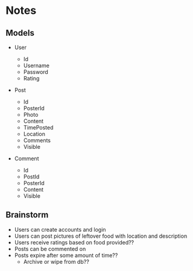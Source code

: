 # Notes

## Models
  - User
    - Id
    - Username
    - Password
    - Rating

  - Post
    - Id
    - PosterId
    - Photo
    - Content
    - TimePosted
    - Location
    - Comments
    - Visible

  - Comment
    - Id
    - PostId
    - PosterId
    - Content
    - Visible

## Brainstorm
  - Users can create accounts and login
  - Users can post pictures of leftover food with location and description
  - Users receive ratings based on food provided??
  - Posts can be commented on
  - Posts expire after some amount of time??
    - Archive or wipe from db??
